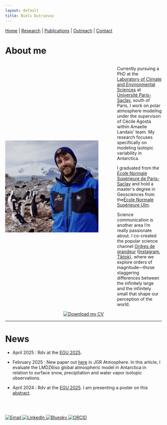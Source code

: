 ```yaml
---
layout: default
title: Niels Dutrievoz
---
```



[Home](/) | [Research](/research) | [Publications](/publications) |  [Outreach](/outreach) |  [Contact](/contact)


# About me

<div style="display: flex; align-items: center; gap: 60px;">
  <img src="images/profile.jpg" alt="My Photo" style="width: 300px;">
  <div>
    <p>Currently pursuing a PhD at the <a href="https://www.lsce.ipsl.fr/" target="_blank">Laboratory of Climate and Environmental Sciences</a> at <a href="https://www.universite-paris-saclay.fr/en" target="_blank">Université Paris-Saclay</a>, south of Paris, I work on polar atmosphere modeling under the supervison of Cécile Agosta within Amaelle Landais' team. My research focuses specifically on modeling isotopic variability in Antarctica.</p>
    <p>I graduated from the <a href="https://ens-paris-saclay.fr/en/" target="_blank">École Normale Supérieure de Paris-Saclay</a> and hold a master's degree in Geosciences from the<a href="https://www.ens.psl.eu/en/" target="_blank">École Normale Supérieure Ulm</a>.</p>
    <p>Science communication is another area I’m really passionate about. I co-created the popular science channel <a href="https://ordres-de-grandeur.com/" target="_blank">Ordres de grandeur</a> (<a href="https://www.instagram.com/ordres.de.grandeur/" target="_blank">Instagram</a>, <a href="https://www.tiktok.com/@ordresdegrandeur/" target="_blank">Tiktok</a>), where we explore orders of magnitude—those staggering differences between the infinitely large and the infinitely small that shape our perception of the world.</p>
  </div>
</div>
 
<div align="center">
    <a href="https://nielsdutrievoz.github.io/cv.pdf" download>
        <img src="https://img.shields.io/badge/Download%20CV-0078D4?style=for-the-badge&logo=adobe-acrobat-reader&logoColor=white" alt="Download my CV">
    </a>
</div>

---

# News

- April 2025 : Rdv at the [EGU 2025](https://www.egu25.eu/).
  
- February 2025 : New paper out [here](http://dx.doi.org/10.1029/2024JD042073) in JGR Atmosphere. In this article, I evaluate the LMDZ6iso global atmospheric model in Antarctica in relation to surface snow, precipitation and water vapor isotopic observations. 

- April 2024 : Rdv at the [EGU 2025](https://www.egu24.eu/). I am presenting a poster on this [abstract](https://meetingorganizer.copernicus.org/EGU24/EGU24-19539.html).


<br><br>


 <footer class="social-footer">
    <div class="social-icons">
        <a href="mailto:niels.dutrievoz@lsce.ipsl.fr" target="_blank">
            <img src="https://img.icons8.com/ios-filled/50/000000/email.png" alt="Email">
        </a>
        <a href="https://www.linkedin.com/in/niels-dutrievoz/" target="_blank">
            <img src="https://img.icons8.com/ios-filled/50/0077B5/linkedin.png" alt="LinkedIn">
        </a>
        <a href="https://bsky.app/profile/nielsdutrievoz.bsky.social" target="_blank">
            <img src="https://upload.wikimedia.org/wikipedia/commons/7/7a/Bluesky_Logo.svg" alt="Bluesky" width="50" height="50">
        </a>
        <a href="https://orcid.org/0000-0002-8133-5616" target="_blank">
            <img src="https://upload.wikimedia.org/wikipedia/commons/0/06/ORCID_iD.svg" alt="ORCID" width="50" height="50">
        </a>
    </div>
</footer>


